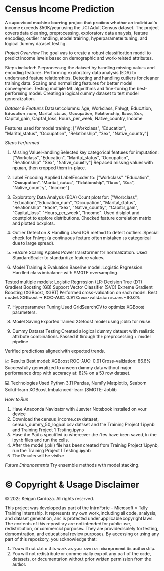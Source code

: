 # Census Income Prediction
A supervised machine learning project that predicts whether an individual's income exceeds $50K/year using the UCI Adult Census dataset. The project covers data cleaning, preprocessing, exploratory data analysis, feature encoding, outlier handling, model training, hyperparameter tuning, and logical dummy dataset testing.

*Project Overview*
The goal was to create a robust classification model to predict income levels based on demographic and work-related attributes.

Steps included:
Preprocessing the dataset by handling missing values and encoding features.
Performing exploratory data analysis (EDA) to understand feature relationships.
Detecting and handling outliers for cleaner training data.
Scaling and normalizing features for better model convergence.
Testing multiple ML algorithms and fine-tuning the best-performing model.
Creating a logical dummy dataset to test model generalization.

*Dataset & Features*
Dataset columns:
Age, Workclass, Fnlwgt, Education, Education_num, Marital_status, Occupation, Relationship, Race, Sex, Capital_gain, Capital_loss, Hours_per_week, Native_country, Income

Features used for model training:
["Workclass", "Education", "Marital_status", "Occupation", "Relationship", "Sex", "Native_country"]

*Steps Performed*
1. Missing Value Handling
Selected key categorical features for imputation:
["Workclass", "Education", "Marital_status", "Occupation", "Relationship", "Sex", "Native_country"]
Replaced missing values with np.nan, then dropped them in-place.

2. Label Encoding
Applied LabelEncoder to:
["Workclass", "Education", "Occupation", "Marital_status", "Relationship", "Race", "Sex", "Native_country", "Income"]

4. Exploratory Data Analysis (EDA)
Count plots for:
["Workclass", "Education","Education_num", "Occupation", "Marital_status", "Relationship", "Race", "Sex", "Native_country", "Capital_gain", "Capital_loss", "Hours_per_week", "Income"]
Used distplot and countplot to explore distributions.
Checked feature correlation matrix and plotted boxplots.

4. Outlier Detection & Handling
Used IQR method to detect outliers.
Special check for Fnlwgt (a continuous feature often mistaken as categorical due to large spread).

5. Feature Scaling
Applied PowerTransformer for normalization.
Used StandardScaler to standardize feature values.

6. Model Training & Evaluation
Baseline model: Logistic Regression.
Handled class imbalance with SMOTE oversampling.

Tested multiple models:
Logistic Regression (LR)
Decision Tree (DT)
Gradient Boosting (GB)
Support Vector Classifier (SVC)
Extreme Gradient Boosting (XGBoost, XGBT)
Performed cross-validation on each model.
Best model: XGBoost →
ROC-AUC: 0.91
Cross-validation score: ~86.6%

7. Hyperparameter Tuning
Used GridSearchCV to optimize XGBoost parameters.

8. Model Saving
Exported trained XGBoost model using joblib for reuse.

9. Dummy Dataset Testing
Created a logical dummy dataset with realistic attribute combinations.
Passed it through the preprocessing + model pipeline.

Verified predictions aligned with expected trends.

📈 Results
Best model: XGBoost
ROC-AUC: 0.91
Cross-validation: 86.6%
Successfully generalized to unseen dummy data without major performance drop with accuracy at: 82% 
on a 50 row dataset.

💻 Technologies Used
Python 3.11
Pandas, NumPy
Matplotlib, Seaborn
Scikit-learn
XGBoost
Imbalanced-learn (SMOTE)
Joblib

*How to Run*
1. Have Anaconda Navigator with Jupyter Notebook installed on your device
2. Download the census_income.csv dataset, census_dummy_50_logical.csv dataset and the Training Project 1.ipynb and Training Project 1 Testing.ipynb
3. Have the Paths specified to whereever the files have been saved, in the ipynb files and run the cells.
4. After the model (.pkl) file has been created from Training Project 1.ipynb, run the Training Project 1 Testing.ipynb
5. The Results will be visible

*Future Enhancements*
Try ensemble methods with model stacking.

# © Copyright & Usage Disclaimer
© 2025 Keigan Cardoza. All rights reserved.

This project was developed as part of the IntrnForte – Microsoft × Tally Training Internship. It represents my own work, including all code, analysis, and dataset generation, and is protected under applicable copyright laws.
The contents of this repository are not intended for public use, redistribution, or commercial purposes. They are provided solely for testing, demonstration, and educational review purposes.
By accessing or using any part of this repository, you acknowledge that:
1. You will not claim this work as your own or misrepresent its authorship.
2. You will not redistribute or commercially exploit any part of the code, datasets, or documentation without prior written permission from the author.
